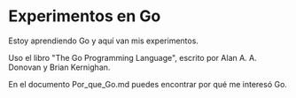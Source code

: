 Experimentos en Go
======

Estoy aprendiendo Go y aquí van mis experimentos.

Uso el libro "The Go Programming Language", escrito por Alan A. A. Donovan y Brian Kernighan.

En el documento Por_que_Go.md puedes encontrar por qué me interesó Go.